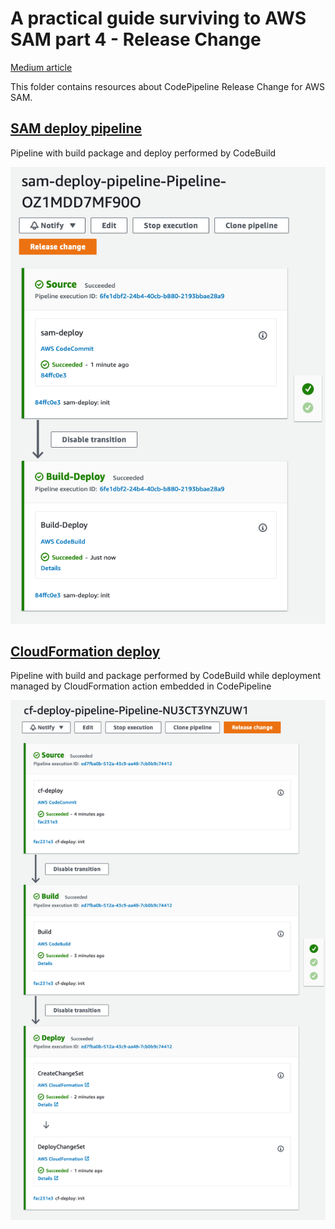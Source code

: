 # A practical guide surviving to AWS SAM part 4 - Release Change

[Medium article]()

This folder contains resources about CodePipeline Release Change for AWS SAM. 

## [SAM deploy pipeline](sam_deploy)

Pipeline with build package and deploy performed by CodeBuild

![sam deploy](images/sam-deploy.png)


## [CloudFormation deploy](cf_deploy)

Pipeline with build and package performed by CodeBuild while deployment managed by CloudFormation action embedded in
CodePipeline

![Cloudformation deploy](images/cf-deploy.png)

